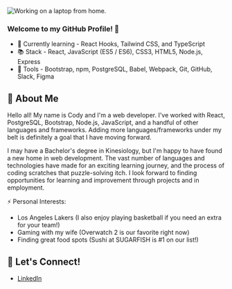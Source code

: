 <picture>
 <source media="(prefers-color-scheme: dark)" srcset="https://user-images.githubusercontent.com/96100245/209237638-0d87f797-9de6-4853-a8a4-6796b6c7887a.jpeg">
 <source media="(prefers-color-scheme: light)" srcset="https://user-images.githubusercontent.com/96100245/209237947-51123d67-1b09-4acf-a34b-2d548214f58b.jpeg">
 <img alt="Working on a laptop from home." src="https://user-images.githubusercontent.com/96100245/209237638-0d87f797-9de6-4853-a8a4-6796b6c7887a.jpeg">
</picture>

### Welcome to my GitHub Profile! 👋

- :microscope: Currently learning - React Hooks, Tailwind CSS, and TypeScript
- :books: Stack - React, JavaScript (ES5 / ES6), CSS3, HTML5, Node.js, Express
- :wrench: Tools - Bootstrap, npm, PostgreSQL, Babel, Webpack, Git, GitHub, Slack, Figma

## :speech_balloon: About Me

Hello all! My name is Cody and I'm a web developer. I've worked with React, PostgreSQL, Bootstrap, Node.js, JavaScript, and a handful of other languages and frameworks. Adding more languages/frameworks under my belt is definitely a goal that I have moving forward.

I may have a Bachelor's degree in Kinesiology, but I'm happy to have found a new home in web development. The vast number of languages and technologies have made for an exciting learning journey, and the process of coding scratches that puzzle-solving itch. I look forward to finding opportunities for learning and improvement through projects and in employment.

⚡ Personal Interests:

- Los Angeles Lakers (I also enjoy playing basketball if you need an extra for your team!)
- Gaming with my wife (Overwatch 2 is our favorite right now)
- Finding great food spots (Sushi at SUGARFISH is #1 on our list!)

## :link: Let's Connect!

- [LinkedIn](https://www.linkedin.com/in/martin-cody/)
